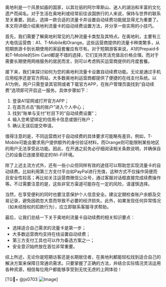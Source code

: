 奥地利是一个风景如画的国家，以其壮丽的阿尔卑斯山、迷人的湖泊和丰富的文化遗产而闻名。对于生活在奥地利或经常前往该国旅行的人来说，保持与世界的联系至关重要。因此，选择一款合适的流量卡并设置自动续费功能就显得尤为重要了。本文将详细介绍奥地利流量卡的自动续费设置方法，并分享一些实用的小技巧。

首先，我们需要了解奥地利常见的几种流量卡类型及其特点。在奥地利，主要有三大电信运营商：A1、T-Mobile和Orange。这些运营商提供的流量卡种类繁多，从短期旅游卡到长期使用的家庭套餐应有尽有。对于短期游客来说，A1的Prepaid卡和T-Mobile的Sim Card都是不错的选择，它们支持灵活充值且价格合理。而对于需要长期使用网络服务的居民而言，则可以考虑购买运营商提供的月度套餐。

接下来，我们来探讨如何为您的奥地利流量卡设置自动续费功能。无论是通过手机应用程序还是官方网站，大多数奥地利运营商都提供了便捷的在线支付系统。以A1为例，用户只需登录其官网或者下载官方APP，在账户管理页面找到“自动续费”选项即可开启这一服务。具体步骤如下：

1. 登录A1官网或打开官方APP；
2. 在首页点击“我的账户”进入个人中心；
3. 找到“账单与支付”栏目下的“自动续费设置”；
4. 输入您希望绑定的信用卡信息或银行账户；
5. 确认无误后提交申请。

值得注意的是，不同运营商对于自动续费的具体要求可能略有差异。例如，T-Mobile可能会要求用户提供额外的身份验证材料，而Orange则可能限制某些地区的用户无法享受此功能。因此，在开通之前务必仔细阅读相关条款说明，并确保自己的设备已连接至稳定的Wi-Fi环境。

除了上述主流方式外，还有一些小众但同样有效的途径可以帮助您实现流量卡的自动续费。比如利用第三方支付平台如PayPal进行充值，这种方式不仅操作简便而且安全性较高；再比如关注运营商微信公众号，通过客服对话框直接完成续费操作等。不过需要注意的是，这些非官方渠道可能存在一定的风险，请谨慎选择。

当然，在享受便利的同时也要注意保护个人信息安全。建议定期检查账户余额及交易记录，避免因疏忽大意而导致不必要的经济损失。此外，如果发现任何异常情况（如未经授权的扣款行为），应立即联系客服寻求帮助。

最后，让我们总结一下关于奥地利流量卡自动续费的相关知识要点：
- 选择适合自己需求的流量卡是第一步；
- 大多数运营商均支持在线设置自动续费；
- 第三方支付工具也可以作为备选方案之一；
- 安全意识始终放在首位非常重要。

综上所述，无论你是短期访客还是长期居住者，在奥地利都能轻松找到适合自己的解决方案来保障日常通讯需求。只要掌握了正确的方法，并结合实际情况灵活运用各种资源，相信每位用户都能够享受到无忧无虑的上网体验！

[TG💪+ @jx0703 ![Image](https://github.com/user-attachments/assets/dbca1d08-cadb-493c-b0ec-ad6f7a83f270)]